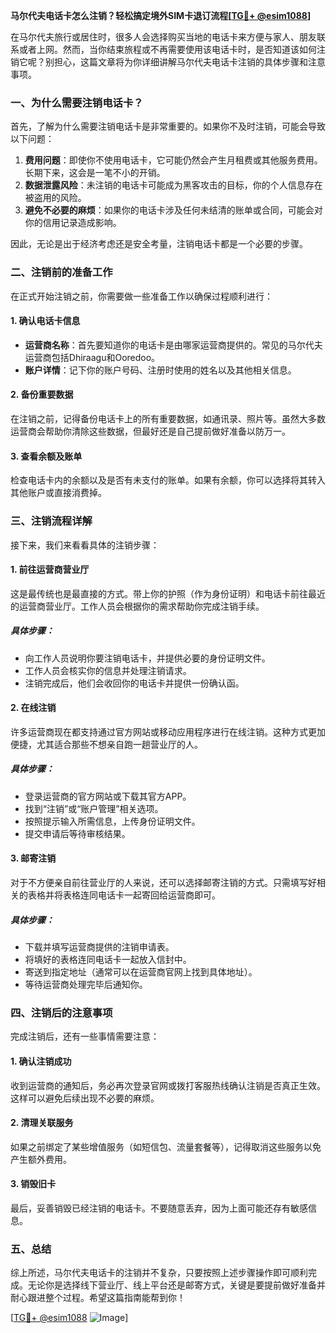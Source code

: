 **马尔代夫电话卡怎么注销？轻松搞定境外SIM卡退订流程[[TG💪+ @esim1088](https://t.me/s/esim1088)]**

在马尔代夫旅行或居住时，很多人会选择购买当地的电话卡来方便与家人、朋友联系或者上网。然而，当你结束旅程或不再需要使用该电话卡时，是否知道该如何注销它呢？别担心，这篇文章将为你详细讲解马尔代夫电话卡注销的具体步骤和注意事项。

### 一、为什么需要注销电话卡？

首先，了解为什么需要注销电话卡是非常重要的。如果你不及时注销，可能会导致以下问题：

1. **费用问题**：即使你不使用电话卡，它可能仍然会产生月租费或其他服务费用。长期下来，这会是一笔不小的开销。
2. **数据泄露风险**：未注销的电话卡可能成为黑客攻击的目标，你的个人信息存在被盗用的风险。
3. **避免不必要的麻烦**：如果你的电话卡涉及任何未结清的账单或合同，可能会对你的信用记录造成影响。

因此，无论是出于经济考虑还是安全考量，注销电话卡都是一个必要的步骤。

### 二、注销前的准备工作

在正式开始注销之前，你需要做一些准备工作以确保过程顺利进行：

#### 1. 确认电话卡信息
- **运营商名称**：首先要知道你的电话卡是由哪家运营商提供的。常见的马尔代夫运营商包括Dhiraagu和Ooredoo。
- **账户详情**：记下你的账户号码、注册时使用的姓名以及其他相关信息。

#### 2. 备份重要数据
在注销之前，记得备份电话卡上的所有重要数据，如通讯录、照片等。虽然大多数运营商会帮助你清除这些数据，但最好还是自己提前做好准备以防万一。

#### 3. 查看余额及账单
检查电话卡内的余额以及是否有未支付的账单。如果有余额，你可以选择将其转入其他账户或直接消费掉。

### 三、注销流程详解

接下来，我们来看看具体的注销步骤：

#### 1. 前往运营商营业厅
这是最传统也是最直接的方式。带上你的护照（作为身份证明）和电话卡前往最近的运营商营业厅。工作人员会根据你的需求帮助你完成注销手续。

##### 具体步骤：
- 向工作人员说明你要注销电话卡，并提供必要的身份证明文件。
- 工作人员会核实你的信息并处理注销请求。
- 注销完成后，他们会收回你的电话卡并提供一份确认函。

#### 2. 在线注销
许多运营商现在都支持通过官方网站或移动应用程序进行在线注销。这种方式更加便捷，尤其适合那些不想亲自跑一趟营业厅的人。

##### 具体步骤：
- 登录运营商的官方网站或下载其官方APP。
- 找到“注销”或“账户管理”相关选项。
- 按照提示输入所需信息，上传身份证明文件。
- 提交申请后等待审核结果。

#### 3. 邮寄注销
对于不方便亲自前往营业厅的人来说，还可以选择邮寄注销的方式。只需填写好相关的表格并将表格连同电话卡一起寄回给运营商即可。

##### 具体步骤：
- 下载并填写运营商提供的注销申请表。
- 将填好的表格连同电话卡一起放入信封中。
- 寄送到指定地址（通常可以在运营商官网上找到具体地址）。
- 等待运营商处理完毕后通知你。

### 四、注销后的注意事项

完成注销后，还有一些事情需要注意：

#### 1. 确认注销成功
收到运营商的通知后，务必再次登录官网或拨打客服热线确认注销是否真正生效。这样可以避免后续出现不必要的麻烦。

#### 2. 清理关联服务
如果之前绑定了某些增值服务（如短信包、流量套餐等），记得取消这些服务以免产生额外费用。

#### 3. 销毁旧卡
最后，妥善销毁已经注销的电话卡。不要随意丢弃，因为上面可能还存有敏感信息。

### 五、总结

综上所述，马尔代夫电话卡的注销并不复杂，只要按照上述步骤操作即可顺利完成。无论你是选择线下营业厅、线上平台还是邮寄方式，关键是要提前做好准备并耐心跟进整个过程。希望这篇指南能帮到你！

[[TG💪+ @esim1088](https://t.me/s/esim1088) ![Image](https://i.postimg.cc/4NQfJmqS/Snipaste-2025-05-13-00-14-12.png)]